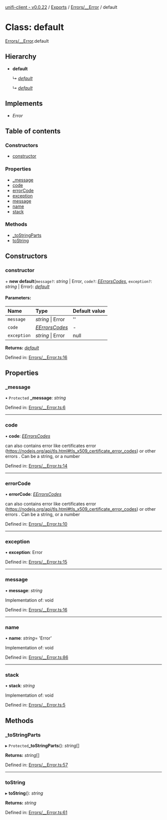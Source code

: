 [unifi-client - v0.0.22](../README.md) / [Exports](../modules.md) / [Errors/__Error](../modules/errors___error.md) / default

# Class: default

[Errors/__Error](../modules/errors___error.md).default

## Hierarchy

* **default**

  ↳ [*default*](errors_clienterror.default.md)

  ↳ [*default*](errors_unifierror.default.md)

## Implements

* *Error*

## Table of contents

### Constructors

- [constructor](errors___error.default.md#constructor)

### Properties

- [\_message](errors___error.default.md#_message)
- [code](errors___error.default.md#code)
- [errorCode](errors___error.default.md#errorcode)
- [exception](errors___error.default.md#exception)
- [message](errors___error.default.md#message)
- [name](errors___error.default.md#name)
- [stack](errors___error.default.md#stack)

### Methods

- [\_toStringParts](errors___error.default.md#_tostringparts)
- [toString](errors___error.default.md#tostring)

## Constructors

### constructor

\+ **new default**(`message?`: *string* \| Error, `code?`: [*EErrorsCodes*](../enums/errors_eerrorscodes.eerrorscodes.md), `exception?`: *string* \| Error): [*default*](errors___error.default.md)

#### Parameters:

Name | Type | Default value |
:------ | :------ | :------ |
`message` | *string* \| Error | '' |
`code` | [*EErrorsCodes*](../enums/errors_eerrorscodes.eerrorscodes.md) | - |
`exception` | *string* \| Error | null |

**Returns:** [*default*](errors___error.default.md)

Defined in: [Errors/__Error.ts:16](https://github.com/thib3113/unifi-client/blob/6f710a8/src/Errors/__Error.ts#L16)

## Properties

### \_message

• `Protected` **\_message**: *string*

Defined in: [Errors/__Error.ts:6](https://github.com/thib3113/unifi-client/blob/6f710a8/src/Errors/__Error.ts#L6)

___

### code

• **code**: [*EErrorsCodes*](../enums/errors_eerrorscodes.eerrorscodes.md)

can also contains error like certificates error (https://nodejs.org/api/tls.html#tls_x509_certificate_error_codes) or other errors . Can be a string, or a number

Defined in: [Errors/__Error.ts:14](https://github.com/thib3113/unifi-client/blob/6f710a8/src/Errors/__Error.ts#L14)

___

### errorCode

• **errorCode**: [*EErrorsCodes*](../enums/errors_eerrorscodes.eerrorscodes.md)

can also contains error like certificates error (https://nodejs.org/api/tls.html#tls_x509_certificate_error_codes) or other errors . Can be a string, or a number

Defined in: [Errors/__Error.ts:10](https://github.com/thib3113/unifi-client/blob/6f710a8/src/Errors/__Error.ts#L10)

___

### exception

• **exception**: Error

Defined in: [Errors/__Error.ts:15](https://github.com/thib3113/unifi-client/blob/6f710a8/src/Errors/__Error.ts#L15)

___

### message

• **message**: *string*

Implementation of: void

Defined in: [Errors/__Error.ts:16](https://github.com/thib3113/unifi-client/blob/6f710a8/src/Errors/__Error.ts#L16)

___

### name

• **name**: *string*= 'Error'

Implementation of: void

Defined in: [Errors/__Error.ts:86](https://github.com/thib3113/unifi-client/blob/6f710a8/src/Errors/__Error.ts#L86)

___

### stack

• **stack**: *string*

Implementation of: void

Defined in: [Errors/__Error.ts:5](https://github.com/thib3113/unifi-client/blob/6f710a8/src/Errors/__Error.ts#L5)

## Methods

### \_toStringParts

▸ `Protected`**_toStringParts**(): *string*[]

**Returns:** *string*[]

Defined in: [Errors/__Error.ts:57](https://github.com/thib3113/unifi-client/blob/6f710a8/src/Errors/__Error.ts#L57)

___

### toString

▸ **toString**(): *string*

**Returns:** *string*

Defined in: [Errors/__Error.ts:61](https://github.com/thib3113/unifi-client/blob/6f710a8/src/Errors/__Error.ts#L61)
